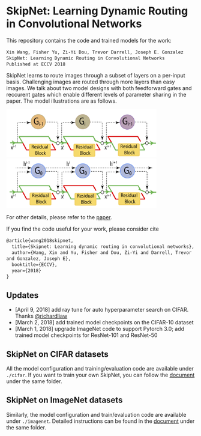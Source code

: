 # SkipNet: Learning Dynamic Routing in Convolutional Networks

This repository contains the code and trained models for the work:<br/>
```
Xin Wang, Fisher Yu, Zi-Yi Dou, Trevor Darrell, Joseph E. Gonzalez
SkipNet: Learning Dynamic Routing in Convolutional Networks 
Published at ECCV 2018
```

SkipNet learns to route images through a subset of layers on a per-input basis. Challenging images are routed through more
layers than easy images. We talk about two model designs with both feedforward gates and reccurent gates which enable 
different levels of parameter sharing in the paper.  The model illustrations are as follows.
<p float="left">
  <img src="figs/skipnet_ff_structure.jpg" width="400" alt="SkipNet with feedforward gates" />
  <img src="figs/skipnet_rnn_structure.jpg" width="400" alt="SkipNet with recurrent gates"  /> 
</p>

For other details, please refer to the [paper](https://arxiv.org/pdf/1711.09485.pdf).

If you find the code useful for your work, please consider cite

```
@article{wang2018skipnet,
  title={Skipnet: Learning dynamic routing in convolutional networks},
  author={Wang, Xin and Yu, Fisher and Dou, Zi-Yi and Darrell, Trevor and Gonzalez, Joseph E},
  booktitle={ECCV},
  year={2018}
}
``` 

## Updates 
* [April 9, 2018] add ray tune for auto hyperparameter search on CIFAR. Thanks [@richardliaw](https://github.com/richardliaw)
* [March 2, 2018] add trained model checkpoints on the CIFAR-10 dataset
* [March 1, 2018] upgrade ImageNet code to support Pytorch 3.0; add trained model checkpoints for ResNet-101 and ResNet-50


## SkipNet on CIFAR datasets
All the model configuration and training/evaluation code are available under `./cifar`. If you want to train your own 
SkipNet, you can follow the [document](cifar/README.md) under the same folder. 

## SkipNet on ImageNet datasets 
Similarly, the model configuration and train/evaluation code are available under `./imagenet`. Detailed instructions can
be found in the [document](imagenet/README.md) under the same folder. 




